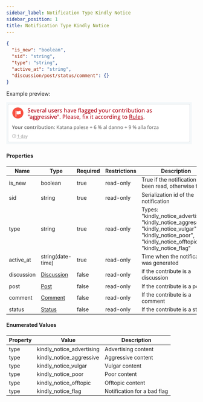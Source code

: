 ```yaml
---
sidebar_label: Notification Type Kindly Notice
sidebar_position: 1
title: Notification Type Kindly Notice
---
```

```json
{
  "is_new": "boolean",
  "sid": "string",
  "type": "string",
  "active_at": "string",
  "discussion/post/status/comment": {}
}
```

Example preview:

![Notification](/img/notification_types/kindly_notice_aggressive.png)

#### Properties

|Name|Type|Required|Restrictions| Description                                                                                                                                                  |
|---|---|---|---|--------------------------------------------------------------------------------------------------------------------------------------------------------------|
|is_new|boolean|true|read-only| True if the notification has been read, otherwise false                                                                                                      |
|sid|string|true|read-only| Serialization id of the notification                                                                                                                         |
|type|string|true|read-only| Types: "kindly_notice_advertising", "kindly_notice_aggressive", "kindly_notice_vulgar", "kindly_notice_poor", "kindly_notice_offtopic", "kindly_notice_flag" |
|active_at|string(date-time)|true|read-only| Time when the notification was generated                                                                                                                     |
|discussion|[Discussion](/docs/apireference/v2/schemas/discussion)|false|read-only| if the contribute is a discussion                                                                                                                            |
|post|[Post](/docs/apireference/v2/schemas/post)|false|read-only| If the contribute is a post                                                                                                                                  |
|comment|[Comment](/docs/apireference/v2/schemas/comment)|false|read-only| If the contribute is a comment                                                                                                                               |
|status|[Status](/docs/apireference/v2/schemas/status)|false|read-only| If the contribute is a status                                                                                                                                |


#### Enumerated Values

|Property|Value|Description|
|---|---|---|
|type|kindly_notice_advertising|Advertising content|
|type|kindly_notice_aggressive|Aggressive content|
|type|kindly_notice_vulgar|Vulgar content|
|type|kindly_notice_poor|Poor content|
|type|kindly_notice_offtopic|Offtopic content|
|type|kindly_notice_flag|Notification for a bad flag|
